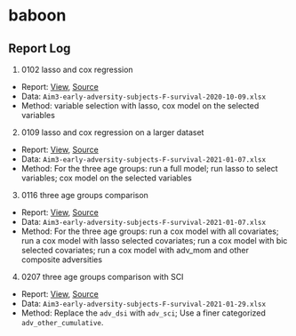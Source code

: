 # baboon

## Report Log

1. 0102 lasso and cox regression
  - Report: [View](reports/lasso-and-cox-regression.html), [Source](Rmd/lasso-and-cox-regression.Rmd)
  - Data: `Aim3-early-adversity-subjects-F-survival-2020-10-09.xlsx`
  - Method: variable selection with lasso, cox model on the selected variables

2. 0109 lasso and cox regression on a larger dataset
  - Report: [View](reports/lasso-and-cox-regression-larger-dataset.html), [Source](Rmd/lasso-and-cox-regression-larger-dataset.Rmd)
  - Data: `Aim3-early-adversity-subjects-F-survival-2021-01-07.xlsx`
  - Method: For the three age groups: run a full model; run lasso to select variables; cox model on the selected variables
  
3. 0116 three age groups comparison
  - Report: [View](reports/comparison-of-three-age-subgroups.html), [Source](Rmd/comparison-of-three-age-subgroups.Rmd)
  - Data: `Aim3-early-adversity-subjects-F-survival-2021-01-07.xlsx`
  - Method: For the three age groups: run a cox model with all covariates; run a cox model with lasso selected covariates; run a cox model with bic selected covariates; run a cox model with adv_mom and other composite adversities
  
4. 0207 three age groups comparison with SCI
  - Report: [View](reports/comparison-of-three-age-subgroups_with_sci.html), [Source](Rmd/comparison-of-three-age-subgroups.Rmd)
  - Data: `Aim3-early-adversity-subjects-F-survival-2021-01-29.xlsx`
  - Method: Replace the `adv_dsi` with `adv_sci`; Use a finer categorized `adv_other_cumulative`.

